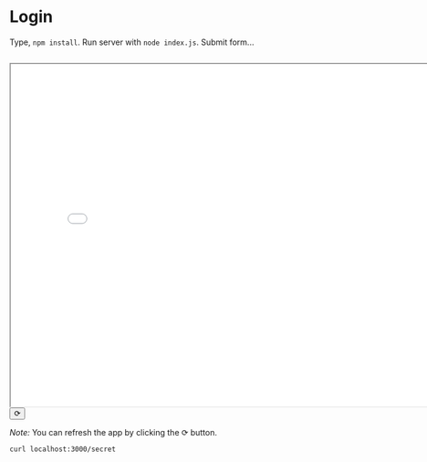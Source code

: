 # Login

Type, `npm install`.
Run server with `node index.js`. Submit form... 

```| {type: 'terminal'}
```
<iframe id="serviceFrameSend" src="Login.md/env/files/www/index.html" width="800" height="600"  frameborder="1"></iframe>
<button onclick="window.frames['serviceFrameSend'].src+='';">⟳</button>

*Note:* You can refresh the app by clicking the <kbd>⟳</kbd> button.

```| {type: 'command'}
curl localhost:3000/secret
```